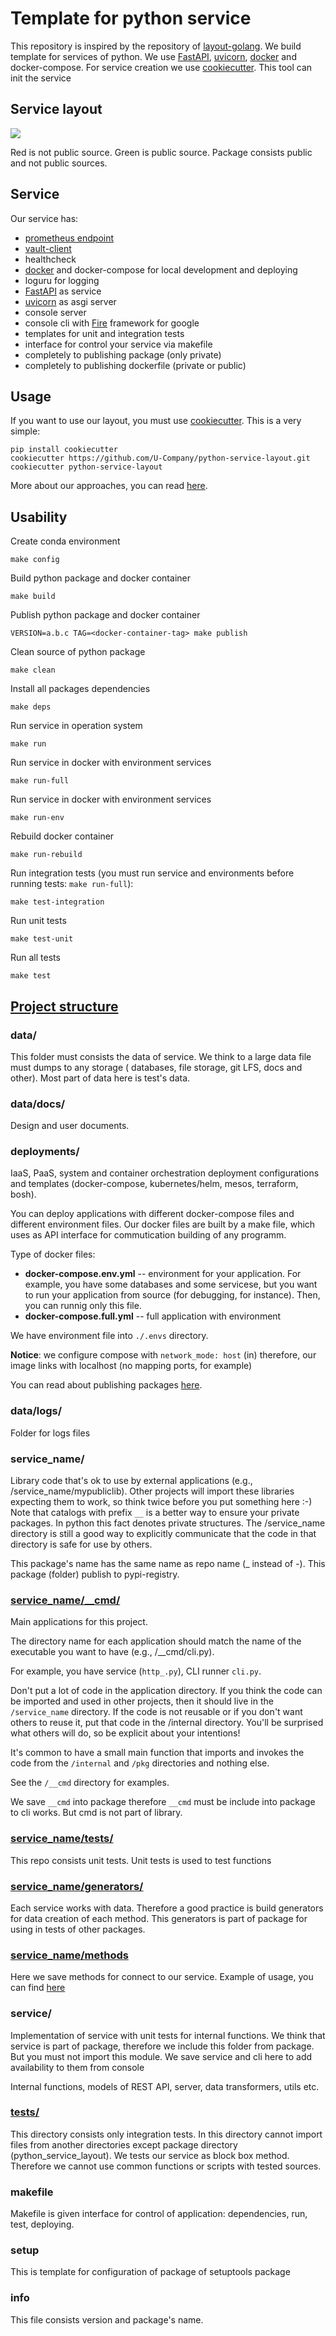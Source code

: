 # Template for python service

This repository is inspired by the repository of [layout-golang](https://github.com/golang-standards/project-layout). 
We build template for services of python. We use [FastAPI](https://github.com/tiangolo/fastapi), 
[uvicorn](https://www.uvicorn.org/), [docker](https://www.docker.com/) and docker-compose. For service creation we use 
[cookiecutter](https://github.com/cookiecutter/cookiecutter). This tool can init the service  

## Service layout

![](%7B%7B%20cookiecutter.service%20%7D%7D/data/docs/structure.png)

Red is not public source. Green is public source. Package consists public and not public sources.

## Service

Our service has:

- [prometheus endpoint](https://github.com/prometheus/client_python)
- [vault-client](https://github.com/U-Company/vault-client)
- healthcheck
- [docker](https://www.docker.com/) and docker-compose for local development and deploying
- loguru for logging
- [FastAPI](https://github.com/tiangolo/fastapi) as service
- [uvicorn](https://www.uvicorn.org/) as asgi server
- console server
- console cli with [Fire](https://github.com/google/python-fire) framework for google
- templates for unit and integration tests
- interface for control your service via makefile
- completely to publishing package (only private)
- completely to publishing dockerfile (private or public)

## Usage

If you want to use our layout, you must use [cookiecutter](https://github.com/cookiecutter/cookiecutter). This is a very simple:

    pip install cookiecutter
    cookiecutter https://github.com/U-Company/python-service-layout.git
    cookiecutter python-service-layout
    
More about our approaches, you can read [here](https://github.com/U-Company/notes).

## Usability

Create conda environment

    make config
    
Build python package and docker container

    make build

Publish python package and docker container

    VERSION=a.b.c TAG=<docker-container-tag> make publish
    
Clean source of python package

    make clean
    
Install all packages dependencies 

    make deps
    
Run service in operation system
    
    make run

Run service in docker with environment services

    make run-full
    
Run service in docker with environment services

    make run-env

Rebuild docker container

    make run-rebuild

Run integration tests (you must run service and environments before running tests: `make run-full`):

    make test-integration
    
Run unit tests

    make test-unit
    
Run all tests

    make test

## [Project structure](https://github.com/U-Company/python-service-layout/tree/master/%7B%7B%20cookiecutter.service%20%7D%7D)

### data/

This folder must consists the data of service. We think to a large data file must dumps to any storage (
databases, file storage, git LFS, docs and other). Most part of data here is test's data.

### data/docs/

Design and user documents.

### deployments/

IaaS, PaaS, system and container orchestration deployment configurations and templates (docker-compose, kubernetes/helm,
mesos, terraform, bosh).

You can deploy applications with different docker-compose files and different environment files. Our docker files are built by a make file, which uses as API interface for commutication building of any programm.

Type of docker files:

* **docker-compose.env.yml** -- environment for your application. For example, you have some databases and some servicese, but you want to run your application from source (for debugging, for instance). Then, you can runnig only this file.
* **docker-compose.full.yml** -- full application with environment

We have environment file into `./.envs` directory.

**Notice**: we configure compose with `network_mode: host` (in) therefore, our image links with localhost (no mapping ports, for example)

You can read about publishing packages [here](%7B%7B%20cookiecutter.service%20%7D%7D/deployments).

### data/logs/

Folder for logs files 

### service_name/ 

Library code that's ok to use by external applications (e.g., /service_name/mypubliclib). Other projects will
import these libraries expecting them to work, so think twice before you put something here :-) Note that catalogs with prefix `__` is a better way to ensure your private packages. In python this fact denotes private structures. The 
/service_name directory is still a good way to explicitly communicate that the code in that directory is safe 
for use by others.

This package's name has the same name as repo name (_ instead of -). This package (folder) publish to pypi-registry.
### [service_name/__cmd/](%7B%7B%20cookiecutter.service%20%7D%7D/__cmd/)
 
Main applications for this project.

The directory name for each application should match the name of the executable you want to have (e.g., /__cmd/cli.py).

For example, you have service (`http_.py`), CLI runner `cli.py`.

Don't put a lot of code in the application directory. If you think the code can be imported and used in other projects, 
then it should live in the `/service_name` directory. If the code is not reusable or if you don't want others 
to reuse it, put that code in the /internal directory. You'll be surprised what others will do, so be explicit about 
your intentions!

It's common to have a small main function that imports and invokes the code from the `/internal` and `/pkg` directories 
and nothing else.

See the `/__cmd` directory for examples.

We save `__cmd` into package therefore `__cmd` must be include into package to cli works. But cmd is not part of library.

### [service_name/tests/](%7B%7B%20cookiecutter.service%20%7D%7D/tests/)

This repo consists unit tests. Unit tests is used to test functions

### [service_name/generators/](%7B%7B%20cookiecutter.service%20%7D%7D/generators/)

Each service works with data. Therefore a good practice is build generators for data creation of each method. This generators is part of package for using in tests of other packages.

### [service_name/methods](%7B%7B%20cookiecutter.service%20%7D%7D/generators/)

Here we save methods for connect to our service. Example of usage, you can find [here](%7B%7B%20cookiecutter.service%20%7D%7D/%7B%7B%20cookiecutter.service%20%7D%7D/methods.py)

### service/
 
Implementation of service with unit tests for internal functions. We think that service is part of package, 
therefore we include this folder from package. But you must not import this module. We save service and cli here to add 
availability to them from console  

Internal functions, models of REST API, server, data transformers, utils etc.

### [tests/](%7B%7B%20cookiecutter.service%20%7D%7D/tests)

This directory consists only integration tests. In this directory cannot import files from another directories except 
package directory (python_service_layout). We tests our service as block box method. Therefore we cannot use common 
functions or scripts with tested sources.

### makefile

Makefile is given interface for control of application: dependencies, run, test, deploying.
  
### setup

This is template for configuration of package of setuptools package
  
### info

This file consists version and package's name.
